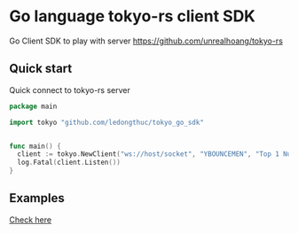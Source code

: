 # Go language tokyo-rs client SDK

Go Client SDK to play with server https://github.com/unrealhoang/tokyo-rs

## Quick start

Quick connect to tokyo-rs server

```go
package main

import tokyo "github.com/ledongthuc/tokyo_go_sdk"


func main() {
  client := tokyo.NewClient("ws://host/socket", "YBOUNCEMEN", "Top 1 Number one")
  log.Fatal(client.Listen())
}
```

## Examples

[Check here](examples)
